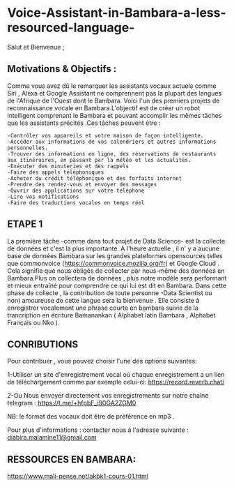 # Voice-Assistant-in-Bambara-a-less-resourced-language-
Salut et Bienvenue ;
## Motivations & Objectifs :
Comme vous avez dû le remarquer les assistants vocaux actuels comme Siri , Alexa et Google Assistant ne comprennent pas la plupart des langues de l'Afrique de l'Ouest dont le Bambara. 
Voici l'un des premiers projets de reconnaissance vocale en Bambara.L'objectif est de créer un robot intelligent comprenant le Bambara et pouvant accomplir les mêmes tâches que les assistants précités .Ces tâches peuvent être : 

    -Contrôler vos appareils et votre maison de façon intelligente.
    -Accéder aux informations de vos calendriers et autres informations personnelles.
    -Trouver des informations en ligne, des réservations de restaurants aux itinéraires, en passant par la météo et les actualités.
    -Exécuter des minuteries et des rappels
    -Faire des appels téléphoniques  
    -Acheter du crédit téléphonique et des forfaits internet 
    -Prendre des rendez-vous et envoyer des messages
    -Ouvrir des applications sur votre téléphone
    -Lire vos notifications
    -Faire des traductions vocales en temps réel
    

## ETAPE 1
La première tâche -comme dans tout projet de Data Science- est la collecte de données et c'est la plus importante. 
A l'heure actuelle , il n' y a aucune base de données Bambara sur les grandes plateformes opensources telles que commonvoice (https://commonvoice.mozilla.org/fr) et Google Cloud . Cela signifie que nous obligés de collecter par nous-même des données en Bambara.Plus on collectera de données , plus notre modèle sera performant et mieux entraîné pour comprendre ce qui lui est dit en Bambara. 
Dans cette phase de collecte , la contribution de toute personne -Data Scientist ou non) amoureuse de cette langue sera la bienvenue . Elle consiste à enregistrer vocalement une phrase courte en bambara suivie de la trancription en écriture Bamanankan ( Alphabet latin Bambara , Alphabet Français ou  Nko ). 

## CONRIBUTIONS
Pour contribuer , vous pouvez choisir l'une des options suivantes:


 1-Utiliser un site d'enregistrement vocal où chaque enregistrement a un lien de téléchargement comme par exemple celui-ci: https://record.reverb.chat/ 
 
 2-Ou Nous envoyer directement vos enregistrements sur notre chaîne telegram : https://t.me/+hfpbF_i90GA2ZGM0
 
 
 NB: le format des vocaux doit être de préférence en mp3 .

Pour plus d'informations :   contacter nous à l'adresse suivante : diabira.malamine11@gmail.com    


## RESSOURCES EN BAMBARA:
https://www.mali-pense.net/akbk1-cours-01.html
